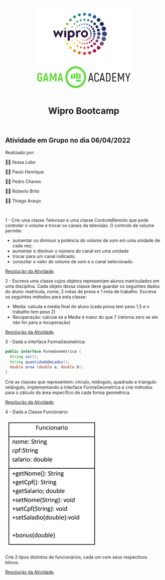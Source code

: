 <div style="display: inline_block" align="center">
  <br>
  <img align="center" alt="Logo Wipro" title="Wipro" height="200"  width="300" src="../../../.github/wipro_logo.png">
  <img align="center" alt="Logo Gama Academy" title="Gama Academy" height="70" width="300" src="../../../.github/gama_academy_logo.png">
</div>

<br>

<h1 align="center"> Wipro Bootcamp </h1>

<br>

## Atividade em Grupo no dia 06/04/2022

Realizado por:

🧑‍💻 Ilessa Lobo

🧑‍💻 Paulo Henrique

🧑‍💻 Pedro Chaves

🧑‍💻 Roberto Brito

🧑‍💻 Thiago Araujo

<br>

1 - Crie uma classe Televisao e uma classe ControleRemoto que pode controlar o volume e trocar os canais da televisão. O controle de volume permite:

- aumentar ou diminuir a potência do volume de som em uma unidade de cada vez;
- aumentar e diminuir o número do canal em uma unidade
- trocar para um canal indicado;
- consultar o valor do volume de som e o canal selecionado.

[Resolução da Atividade](../../aula_poo/exercicios/exercicio_01).

2 - Escreva uma classe cujos objetos representam alunos matriculados em uma disciplina. Cada objeto dessa classe deve guardar os seguintes dados do aluno: matrícula, nome, 2 notas de prova e 1 nota de trabalho. Escreva os seguintes métodos para esta classe:

- Media: calcula a média final do aluno (cada prova tem peso 1,5 e o trabalho tem
peso 2)
- Recuperação: calcula se a Media é maior do que 7 (retorna zero se ele não for para
a recuperação)

[Resolução da Atividade](../../aula_poo/exercicios/exercicio_02).

3 - Dada a interface FormaGeometrica:

```java
public interface FormaGeometrica {
  String cor();
  String quantidadeDeLados();
  double area (double a, double b);
}
```

Crie as classes que representem: círculo, retângulo, quadrado e triangulo retângulo, implementando a interface FormaGeometrica e crie métodos para o cálculo da área especifico de cada forma geométrica.

[Resolução da Atividade](../../aula_poo/exercicios/exercicio_03).

4 - Dada a Classe Funcionário:

![Classe Funcionário](../../../.github/exercicio_poo_classe_funcionario.png "Calsse Funiconário")

Crie 2 tipos distintos de funcionários, cada um com seus respectivos bônus.

[Resolução da Atividade](../../aula_poo/exercicios/exercicio_04).




